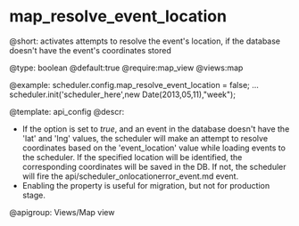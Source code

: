 map_resolve_event_location
=============

@short: activates attempts to resolve the event's location, if the database doesn't have  the event's coordinates stored
	

@type: boolean
@default:true
@require:map_view
@views:map

@example:
scheduler.config.map_resolve_event_location = false;
...
scheduler.init('scheduler_here',new Date(2013,05,11),"week");

@template:	api_config
@descr:



- If the option is set to *true*, and an event in the database doesn't have the 'lat' and 'lng' values, the scheduler will make an attempt to resolve coordinates based on the
'event_location' value while loading events to the scheduler. If the specified location will
be identified, the corresponding coordinates will be saved in the DB. If not, the scheduler will fire the  api/scheduler_onlocationerror_event.md event.
- Enabling the property is useful for migration, but not for production stage.

@apigroup: Views/Map view
